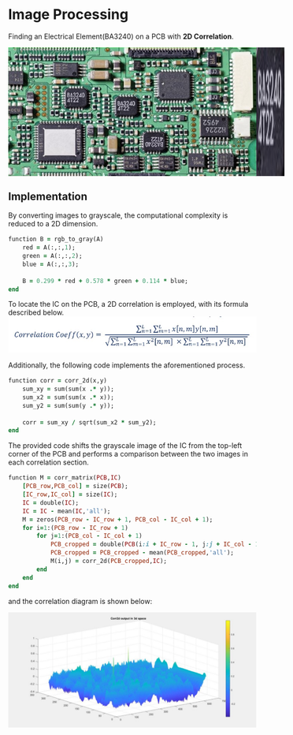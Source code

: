 # Image Processing
Finding an Electrical Element(BA3240) on a PCB with **2D Correlation**.

<div style="display: flex;">
  <img src="/readme_images/PCB.jpg">
  <img src="/readme_images/BA3240.png">
</div>

## Implementation
By converting images to grayscale, the computational complexity is reduced to a 2D dimension.

```ruby
function B = rgb_to_gray(A)
    red = A(:,:,1);
    green = A(:,:,2);
    blue = A(:,:,3);
    
    B = 0.299 * red + 0.578 * green + 0.114 * blue;
end
```
To locate the IC on the PCB, a 2D correlation is employed, with its formula described below.
<img src="/readme_images/coeff.jpg">

Additionally, the following code implements the aforementioned process.
```ruby
function corr = corr_2d(x,y)
    sum_xy = sum(sum(x .* y));
    sum_x2 = sum(sum(x .* x));
    sum_y2 = sum(sum(y .* y));
    
    corr = sum_xy / sqrt(sum_x2 * sum_y2);
end
```
The provided code shifts the grayscale image of the IC from the top-left corner of the PCB and performs a comparison between the two images in each correlation section.
```ruby
function M = corr_matrix(PCB,IC)
    [PCB_row,PCB_col] = size(PCB);
    [IC_row,IC_col] = size(IC);
    IC = double(IC);
    IC = IC - mean(IC,'all');
    M = zeros(PCB_row - IC_row + 1, PCB_col - IC_col + 1);
    for i=1:(PCB_row - IC_row + 1)
        for j=1:(PCB_col - IC_col + 1)
            PCB_cropped = double(PCB(i:i + IC_row - 1, j:j + IC_col - 1));
            PCB_cropped = PCB_cropped - mean(PCB_cropped,'all');
            M(i,j) = corr_2d(PCB_cropped,IC);
        end
    end
end
```
and the correlation diagram is shown below:

<img src="/readme_images/corr2d.jpg">
